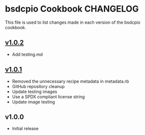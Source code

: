 # bsdcpio Cookbook CHANGELOG

This file is used to list changes made in each version of the bsdcpio cookbook.

## [v1.0.2](2019-10-25)

* Add testing.md

## [v1.0.1](2019-10-25)

* Removed the unnecessary recipe metadata in metadata.rb
* GitHub repository cleanup
* Update testing images
* Use a SPDX compliant license string
* Update image testing

## v1.0.0

* Initial release
